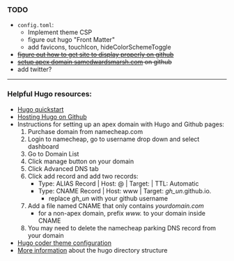### TODO
* `config.toml`:
    * Implement theme CSP
    * figure out hugo "Front Matter"
    * add favicons, touchIcon, hideColorSchemeToggle
* ~~[figure out how to get site to display properly on github](https://gohugo.io/hosting-and-deployment/hosting-on-github/)~~
* ~~[setup apex domain samedwardsmarsh.com](https://gohugo.io/hosting-and-deployment/hosting-on-github/#use-a-custom-domain) on github~~
* add twitter?

---

### Helpful Hugo resources:
* [Hugo quickstart](https://gohugo.io/getting-started/quick-start/)
* [Hosting Hugo on Github](https://gohugo.io/hosting-and-deployment/hosting-on-github/)
* Instructions for setting up an apex domain with Hugo and Github pages:
    1. Purchase domain from namecheap.com
    2. Login to namecheap, go to username drop down and select dashboard
    3. Go to Domain List
    4. Click manage button on your domain
    5. Click Advanced DNS tab
    6. Click add record and add two records:
        * Type: ALIAS Record | Host: @ | Target:  | TTL: Automatic
        * Type: CNAME Record | Host: www | Target: *gh_un*.github.io.
            * replace *gh_un* with your github username
    7. Add a file named CNAME that only contains *yourdomain.com*
        * for a non-apex domain, prefix *www.* to your domain inside CNAME
    8. You may need to delete the namecheap parking DNS record from your domain
* [Hugo coder theme configuration](https://github.com/luizdepra/hugo-coder/wiki/Configurations#complete-example)
* [More information](https://gohugo.io/getting-started/directory-structure/) about the hugo directory structure